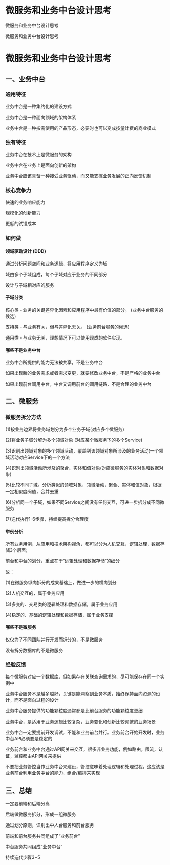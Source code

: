 # 微服务和业务中台设计思考


微服务和业务中台设计思考

<!--more-->


微服务和业务中台设计思考
# 微服务和业务中台设计思考

## 一、业务中台

### 通用特征

业务中台是一种集约化的建设方式

业务中台是一种面向领域的架构体系

业务中台是一种按需使用的产品形态，必要时也可以变成按量计费的商业模式

### 独有特征

业务中台在技术上是微服务的架构

业务中台在业务上是面向创新的架构

业务中台应该具备一种接受业务驱动，而又能支撑业务发展的正向反馈机制

### 核心竞争力

快速的业务响应能力

规模化的创新能力

更低的试错成本

### 如何做

#### 领域驱动设计 (DDD)

通过分析问题空间和业务逻辑，将应用程序定义为域

域由多个子域组成，每个子域对应于业务的不同部分

设计与子域相对应的服务

#### 子域分类

核心类 - 业务的关键差异化因素和应用程序中最有价值的部分。 (业务中台服务的候选)

支持类 - 与业务有关，但与差异化无关。 (业务前台服务的候选)

通用类 - 与业务无关，理想情况下可以使用现成的软件实现。

#### 哪些不是业务中台

业务中台所提供的能力无法被共享，不是业务中台

如果出现新的业务需求或者需求变更，就要修改业务中台，不是严格的业务中台

如果出现前台调用中台，中台又调用前台的调用链路，不是合理的业务中台

## 二、微服务

### 微服务拆分方法

(1)按业务边界将业务域划分为多个业务子域(对应多个微服务)

(2)将业务子域分解为多个领域对象 (对应某个微服务下的多个Service) 

(3)识别出领域对象的多个领域活动，覆盖到该领域对象所涉及的业务活动(一个领域活动对应Service下的一个方法

(4)识别出领域活动所涉及的聚合、实体和值对象(对应微服务的实体对象和数据对象)

(5)比较不同子域。分析类似的领域对象，领域活动，聚合、实体和值对象，根据一定相似度闽值，合并去重

(6)分析同一个子域，如果不同Service之间没有任何交互，可进一步拆分成不同微服务

(7)迭代执行1-6步骤，持续提高拆分合理度

#### 举例分析

所有业务用例，从应用和技术架构视角，都可以分为人机交互，逻辑处理，数据存储3个层面;

前台和中台的划分，重点在于“远辑处理和数据存储”的细分

故：

(1)在微服务纵向拆分的成果基础上，做进一步的横向划分

(2)人机交互的，属于业务应用

(3)多变的、交易类的逻辑处理和数据存储，属于业务应用

(4)稳定的、基础的逻辑处理和数据存储，属于业务支撑

#### 哪些不是微服务

仅仅为了不同团队并行开发而拆分的，不是微服务

没有拆分数据库的不是微服务



### 经验反馈

每个微服务对应一个数据库，但如果存在关联查询需求的，尽可能保存在同一个实例中

业务中台服务不是越多越好，关键是能洞察到业务本质，始终保持面向资源的设计，而不是面向过程的设计

业务中台服务提供的功能颗粒度通常都是比前台服务的功能颗粒度更细

业务中台，是适用于业务逻辑比较复杂，业务变化和创新比较频繁的业务场景

业务中台一定要提前开发调试，不能和业务前台并行。业务前台开始开发时，业务中台API必须要是稳定的

业务前台和业务中台通过API网关来交互，很多非业务功能，例如路由，限流，认证，监控都由API网关来提供

不要把业务管控当作业务中台来建设，管控意味着处理逻辑和处理过程，这应该是业务前台利用业务中台的能力，组合/编排来实现

## 三、总结

一定要前端和后端分离

后端做微服务拆分，形成一组微服务

通过划分原则，识别出中人台服务和前台服务

前端和前台服务共同组成了“业务前台” 

中台服务共同组成“业务中台” 

持续迭代步骤3~5


